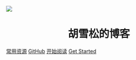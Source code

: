 <p align="center">

![](https://tva1.sinaimg.cn/large/007S8ZIlly1gevo3aqmrij307709q3z1.jpg)
</p>
<h1 align="center">胡雪松的博客</h1>

[常用资源](https://shimo.im/docs/MuiACIg1HlYfVxrj/)
[GitHub](https://github.com/1017371914/lear)
[开始阅读](#javaguide-interview)
[Get Started](#quick-start)



